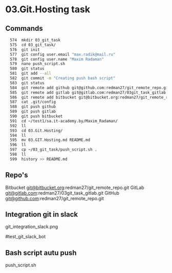 # 03.Git.Hosting task
## Commands
```bash
  574  mkdir 03_git_task
  575  cd 03_git_task/
  576  git init
  577  git config user.email "max.radik@mail.ru"
  578  git config user.name "Maxim Radaman"
  579  nano push_script.sh
  580  git status
  581  git add --all
  582  git commit -m "Creating push bash script"
  583  git status
  584  git remote add github git@github.com:redman27/git_remote_repo.git
  585  git remote add gitlab git@gitlab.com:redman27/03git_task_gitlab.git
  586  git remote add bitbucket git@bitbucket.org:redman27/git_remote_repo.git
  587  cat .git/config 
  588  git push github 
  589  git push gitlab 
  590  git push bitbucket 
  591  cd ~/test1/sa.it-academy.by/Maxim_Radaman/
  592  ll
  593  cd 03.Git.Hosting/
  594  ll
  595  mv 03.GIT.Hosting.md README.md
  596  ll
  597  cp ~/03_git_task/push_script.sh .
  598  ll
  599  history >> README.md 
```

## Repo's

Bitbucket git@bitbucket.org:redman27/git_remote_repo.git
GitLab git@gitlab.com:redman27/03git_task_gitlab.git
GitHub git@github.com:redman27/git_remote_repo.git

## Integration git in slack
git_integration_slack.png

#test_git_slack_bot

## Bash script autu push
push_script.sh

